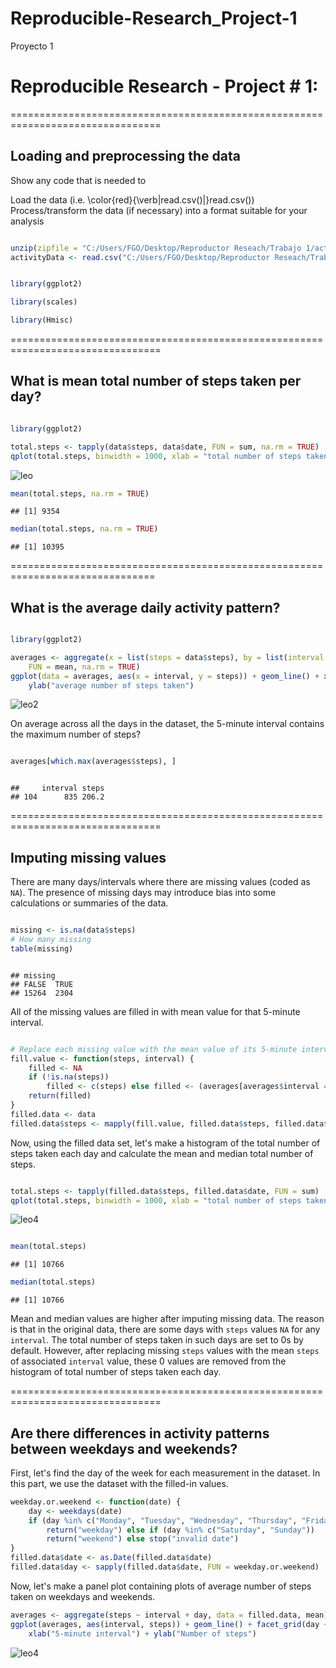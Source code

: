 # Reproducible-Research_Project-1
Proyecto 1

# Reproducible Research -  Project # 1: 

================================================================================
## Loading and preprocessing the data

Show any code that is needed to

Load the data (i.e. \color{red}{\verb|read.csv()|}read.csv())
Process/transform the data (if necessary) into a format suitable for your analysis

```r

unzip(zipfile = "C:/Users/FGO/Desktop/Reproductor Reseach/Trabajo 1/activity.zip")
activityData <- read.csv("C:/Users/FGO/Desktop/Reproductor Reseach/Trabajo 1/activity.csv")


library(ggplot2)

library(scales)

library(Hmisc)

```

================================================================================
## What is mean total number of steps taken per day?

```r

library(ggplot2)

total.steps <- tapply(data$steps, data$date, FUN = sum, na.rm = TRUE)
qplot(total.steps, binwidth = 1000, xlab = "total number of steps taken each day")

```

![leo](https://github.com/leonardogomezca78/Reproducible-Research_Project-1/blob/master/1.Total_steps_per%20day.png) 

```r
mean(total.steps, na.rm = TRUE)
```

```
## [1] 9354
```

```r
median(total.steps, na.rm = TRUE)
```

```
## [1] 10395
```

===============================================================================
## What is the average daily activity pattern?

```r

library(ggplot2)

averages <- aggregate(x = list(steps = data$steps), by = list(interval = data$interval), 
    FUN = mean, na.rm = TRUE)
ggplot(data = averages, aes(x = interval, y = steps)) + geom_line() + xlab("5-minute interval") + 
    ylab("average number of steps taken")

```


![leo2](https://github.com/leonardogomezca78/Reproducible-Research_Project-1/blob/master/3.Average%20number%20Steps.png) 


On average across all the days in the dataset, the 5-minute interval contains
the maximum number of steps?

```r

averages[which.max(averages$steps), ]

```

```

##     interval steps
## 104      835 206.2

```

================================================================================
## Imputing missing values

There are many days/intervals where there are missing values (coded as `NA`). The presence of missing days may introduce bias into some calculations or summaries of the data.


```r

missing <- is.na(data$steps)
# How many missing
table(missing)

```

```

## missing
## FALSE  TRUE 
## 15264  2304

```


All of the missing values are filled in with mean value for that 5-minute
interval.


```r

# Replace each missing value with the mean value of its 5-minute interval
fill.value <- function(steps, interval) {
    filled <- NA
    if (!is.na(steps)) 
        filled <- c(steps) else filled <- (averages[averages$interval == interval, "steps"])
    return(filled)
}
filled.data <- data
filled.data$steps <- mapply(fill.value, filled.data$steps, filled.data$interval)

```

Now, using the filled data set, let's make a histogram of the total number of steps taken each day and calculate the mean and median total number of steps.


```r

total.steps <- tapply(filled.data$steps, filled.data$date, FUN = sum)
qplot(total.steps, binwidth = 1000, xlab = "total number of steps taken each day")

```

![leo4](https://github.com/leonardogomezca78/Reproducible-Research_Project-1/blob/master/2.5%20minutes%20Interval.png) 

```r

mean(total.steps)

```

```
## [1] 10766
```

```r
median(total.steps)
```

```
## [1] 10766
```


Mean and median values are higher after imputing missing data. The reason is
that in the original data, there are some days with `steps` values `NA` for 
any `interval`. The total number of steps taken in such days are set to 0s by
default. However, after replacing missing `steps` values with the mean `steps`
of associated `interval` value, these 0 values are removed from the histogram
of total number of steps taken each day.


================================================================================
## Are there differences in activity patterns between weekdays and weekends?
First, let's find the day of the week for each measurement in the dataset. In
this part, we use the dataset with the filled-in values.


```r
weekday.or.weekend <- function(date) {
    day <- weekdays(date)
    if (day %in% c("Monday", "Tuesday", "Wednesday", "Thursday", "Friday")) 
        return("weekday") else if (day %in% c("Saturday", "Sunday")) 
        return("weekend") else stop("invalid date")
}
filled.data$date <- as.Date(filled.data$date)
filled.data$day <- sapply(filled.data$date, FUN = weekday.or.weekend)
```


Now, let's make a panel plot containing plots of average number of steps taken
on weekdays and weekends.

```r
averages <- aggregate(steps ~ interval + day, data = filled.data, mean)
ggplot(averages, aes(interval, steps)) + geom_line() + facet_grid(day ~ .) + 
    xlab("5-minute interval") + ylab("Number of steps")
```

![leo4](https://github.com/leonardogomezca78/Reproducible-Research_Project-1/blob/master/4.TotalStepsImputedHistogram.png) 
